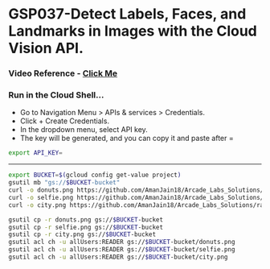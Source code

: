 # GSP037-Detect Labels, Faces, and Landmarks in Images with the Cloud Vision API.

### Video Reference - [Click Me](https://youtu.be/F56h6DNCC4g?si=FPjpGYsfopR6gMks)

### Run in the Cloud Shell...

- Go to Navigation Menu > APIs & services > Credentials.
- Click + Create Credentials.
- In the dropdown menu, select API key.
- The key will be generated, and you can copy it and paste after =

```bash
export API_KEY=
```

---

```bash
export BUCKET=$(gcloud config get-value project)
gsutil mb "gs://$BUCKET-bucket"
curl -o donuts.png https://github.com/AmanJain18/Arcade_Labs_Solutions/raw/main/Aug_Trivia/files/demo-image1.png
curl -o selfie.png https://github.com/AmanJain18/Arcade_Labs_Solutions/raw/main/Aug_Trivia/files/demo-image2.png
curl -o city.png https://github.com/AmanJain18/Arcade_Labs_Solutions/raw/main/Aug_Trivia/files/demo-image3.png

gsutil cp -r donuts.png gs://$BUCKET-bucket
gsutil cp -r selfie.png gs://$BUCKET-bucket
gsutil cp -r city.png gs://$BUCKET-bucket
gsutil acl ch -u allUsers:READER gs://$BUCKET-bucket/donuts.png
gsutil acl ch -u allUsers:READER gs://$BUCKET-bucket/selfie.png
gsutil acl ch -u allUsers:READER gs://$BUCKET-bucket/city.png
```
